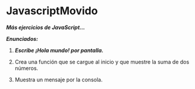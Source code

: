 # JavascriptMovido
**_Más ejercicios de JavaScript..._**

**_Enunciados:_**

1. **_Escribe ¡Hola mundo! por pantalla._**

2. Crea una función que se cargue al inicio 
y que muestre la suma de dos números.

3. Muestra un mensaje por la consola.
